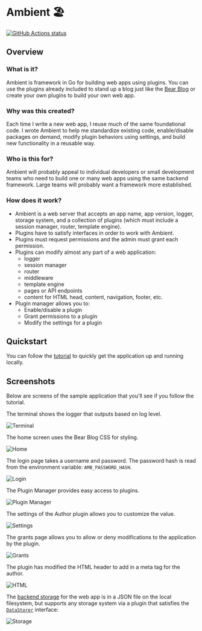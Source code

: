 # Ambient 🏖️

[![GitHub Actions status](https://github.com/josephspurrier/ambient/actions/workflows/unit-tests.yml/badge.svg)](https://github.com/josephspurrier/ambient/actions)

## Overview

### What is it?

Ambient is framework in Go for building web apps using plugins. You can use the plugins already included to stand up a blog just like the [Bear Blog](https://bearblog.dev/) or create your own plugins to build your own web app.

### Why was this created?

Each time I write a new web app, I reuse much of the same foundational code. I wrote Ambient to help me standardize existing code, enable/disable packages on demand, modify plugin behaviors using settings, and build new functionality in a reusable way.

### Who is this for?

Ambient will probably appeal to individual developers or small development teams who need to build one or many web apps using the same backend framework. Large teams will probably want a framework more established.

### How does it work?

- Ambient is a web server that accepts an app name, app version, logger, storage system, and a collection of plugins (which must include a session manager, router, template engine).
- Plugins have to satisfy interfaces in order to work with Ambient.
- Plugins must request permissions and the admin must grant each permission.
- Plugins can modify almost any part of a web application:
  - logger
  - session manager
  - router
  - middleware
  - template engine
  - pages or API endpoints
  - content for HTML head, content, navigation, footer, etc.
- Plugin manager allows you to:
  - Enable/disable a plugin
  - Grant permissions to a plugin
  - Modify the settings for a plugin

## Quickstart

You can follow the [tutorial](cmd/myapp/README.md) to quickly get the application up and running locally.

## Screenshots

Below are screens of the sample application that you'll see if you follow the tutorial.

The terminal shows the logger that outputs based on log level.

![Terminal](doc/screenshot/terminal.png)

The home screen uses the Bear Blog CSS for styling.

![Home](doc/screenshot/home.png)

The login page takes a username and password. The password hash is read from the environment variable: `AMB_PASSWORD_HASH`.

![Login](doc/screenshot/login.png)

The Plugin Manager provides easy access to plugins.

![Plugin Manager](doc/screenshot/pluginmanager.png)

The settings of the Author plugin allows you to customize the value.

![Settings](doc/screenshot/settings.png)

The grants page allows you to allow or deny modifications to the application by the plugin.

![Grants](doc/screenshot/grants.png)

The plugin has modified the HTML header to add in a meta tag for the author.

![HTML](doc/screenshot/htmlauthor.png)

The [backend storage](plugin/gcpbucketstorage/gcpbucketstorage.go) for the web app is in a JSON file on the local filesystem, but supports any storage system via a plugin that satisfies the [`DataStorer`](ambient_datastorer.go) interface:

![Storage](doc/screenshot/storage.png)